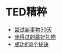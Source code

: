 # TED精粹

- [尝试新事物30天](ted/01-try-something-new-for-30-days)
- [我得过的最好礼物](ted/02-the-best-gift-i-ever-survived)
- [成功的8个秘诀](ted/03-8-secrets-of-success)